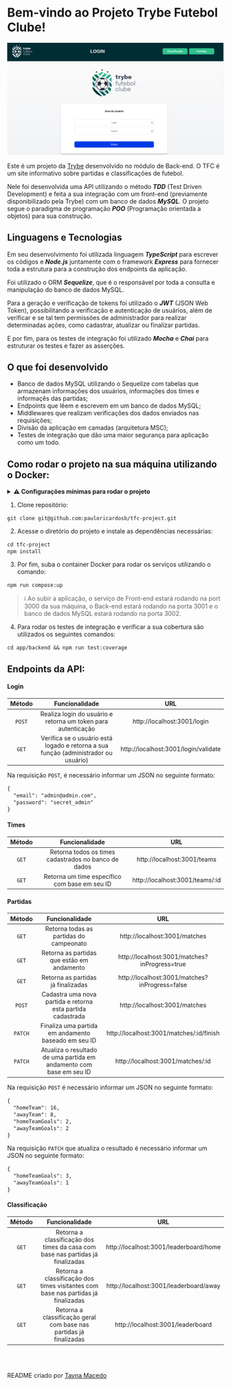 # Bem-vindo ao Projeto Trybe Futebol Clube!

<img src="tfc.png" alt="Página de login do projeto TFC">

Este é um projeto da [Trybe](https://www.betrybe.com/) desenvolvido no módulo de Back-end.
O TFC é um site informativo sobre partidas e classificações de futebol. 

Nele foi desenvolvida uma API utilizando o método ***TDD*** (Test Driven Development) e feita a sua integração com um front-end (previamente disponibilizado pela Trybe) com um banco de dados ***MySQL***.
O projeto segue o paradigma de programação ***POO*** (Programação orientada a objetos) para sua construção.

## Linguagens e Tecnologias

Em seu desenvolvimento foi utilizada linguagem ***TypeScript*** para escrever os códigos e ***Node.js*** juntamente com o framework ***Express*** para fornecer toda a estrutura para a construção dos endpoints da aplicação. 

Foi utilizado o ORM ***Sequelize***, que é o responsável por toda a consulta e manipulação do banco de dados MySQL.

Para a geração e verificação de tokens foi utilizado o ***JWT*** (JSON Web Token), possibilitando a verificação e autenticação de usuários, além de verificar e se tal tem permissões de administrador para realizar determinadas ações, como cadastrar, atualizar ou finalizar partidas.

E por fim, para os testes de integração foi utilizado ***Mocha*** e ***Chai*** para estruturar os testes e fazer as asserções.

## O que foi desenvolvido

  - Banco de dados MySQL utilizando o Sequelize com tabelas que armazenam informações dos usuários, informações dos times e informaçẽs das partidas; 
  - Endpoints que lêem e escrevem em um banco de dados MySQL;
  - Middlewares que realizam verificações dos dados enviados nas requisições;
  - Divisão da aplicação em camadas (arquitetura MSC);
  - Testes de integração que dão uma maior segurança para aplicação como um todo.

## Como rodar o projeto na sua máquina utilizando o Docker:

<details>
<summary><strong> ⚠️ Configurações mínimas para rodar o projeto</strong></summary>
<br/>
Na sua máquina você deve ter:

- Sistema Operacional Distribuição Unix;
- Node versão igual ou superior à 16.14.0 LTS;
- Docker;
- Docker-compose versão igual ou superior à 1.29.2.
</details>

1. Clone repositório:
```
git clone git@github.com:pauloricardosb/tfc-project.git
```

2. Acesse o diretório do projeto e instale as dependências necessárias:
```
cd tfc-project
npm install
```

3. Por fim, suba o container Docker para rodar os serviços utilizando o comando:
```
npm run compose:up
```

> ℹ️ Ao subir a aplicação, o serviço de Front-end estará rodando na port 3000 da sua máquina, o Back-end estará rodando na porta 3001 e o banco de dados MySQL estará rodando na porta 3002.

4. Para rodar os testes de integração e verificar a sua cobertura são utilizados os seguintes comandos:

```
cd app/backend && npm run test:coverage
```

## Endpoints da API:

#### Login

|Método |Funcionalidade                                                                     |URL                                          |
|:-----:|:---------------------------------------------------------------------------------:|:-------------------------------------------:|
|`POST` |Realiza login do usuário e retorna um token para autenticação                      |http://localhost:3001/login                  |
|`GET`  |Verifica se o usuário está logado e retorna a sua função (administrador ou usuário)|http://localhost:3001/login/validate         |

Na requisição `POST`, é necessário informar um JSON no seguinte formato:

```
{
  "email": "admin@admin.com",
  "password": "secret_admin"
}
```

#### Times

|Método |Funcionalidade                                                                    |URL                                           |
|:-----:|:--------------------------------------------------------------------------------:|:--------------------------------------------:|
|`GET`  |Retorna todos os times cadastrados no banco de dados                              |http://localhost:3001/teams                   |
|`GET`  |Retorna um time específico com base em seu ID                                     |http://localhost:3001/teams/:id               |

#### Partidas

|Método |Funcionalidade                                                                    |URL                                           |
|:-----:|:--------------------------------------------------------------------------------:|:--------------------------------------------:|
|`GET`  |Retorna todas as partidas do campeonato                                           |http://localhost:3001/matches                 |
|`GET`  |Retorna as partidas que estão em andamento                                        |http://localhost:3001/matches?inProgress=true |
|`GET`  |Retorna as partidas já finalizadas                                                |http://localhost:3001/matches?inProgress=false|
|`POST` |Cadastra uma nova partida e retorna esta partida cadastrada                       |http://localhost:3001/matches                 |
|`PATCH`|Finaliza uma partida em andamento baseado em seu ID                               |http://localhost:3001/matches/:id/finish      |
|`PATCH`|Atualiza o resultado de uma partida em andamento com base em seu ID               |http://localhost:3001/matches/:id             |


Na requisição `POST` é necessário informar um JSON no seguinte formato:

```
{
  "homeTeam": 16,
  "awayTeam": 8,
  "homeTeamGoals": 2,
  "awayTeamGoals": 2
}
```


Na requisição `PATCH` que atualiza o resultado é necessário informar um JSON no seguinte formato:

```
{
  "homeTeamGoals": 3,
  "awayTeamGoals": 1
}
```

#### Classificação

|Método |Funcionalidade                                                                    |URL                                           |
|:-----:|:--------------------------------------------------------------------------------:|:--------------------------------------------:|
|`GET`  |Retorna a classificação dos times da casa com base nas partidas já finalizadas    |http://localhost:3001/leaderboard/home        |
|`GET`  |Retorna a classificação dos times visitantes com base nas partidas já finalizadas |http://localhost:3001/leaderboard/away        |
|`GET`  |Retorna a classificação geral com base nas partidas já finalizadas                |http://localhost:3001/leaderboard             |


<br>
<br>

README criado por <a href="https://github.com/Tayna-Silva-Macedo" >Tayna Macedo</a>
